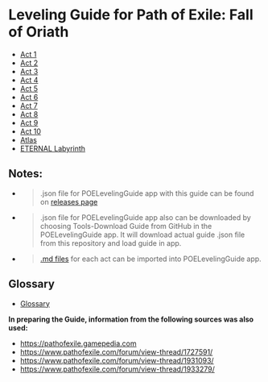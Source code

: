 # Leveling Guide for Path of Exile: Fall of Oriath

- [Act 1](src/Act_1.md)
- [Act 2](src/Act_2.md)
- [Act 3](src/Act_3.md)
- [Act 4](src/Act_4.md)
- [Act 5](src/Act_5.md)
- [Act 6](src/Act_6.md)
- [Act 7](src/Act_7.md)
- [Act 8](src/Act_8.md)
- [Act 9](src/Act_9.md)
- [Act 10](src/Act_10.md)
- [Atlas](src/Atlas.md)
- [ETERNAL Labyrinth](src/Eternal_Labyrinth.md)

## Notes:

- >.json file for POELevelingGuide app with this guide can be found on [releases page](https://github.com/Doberm4n/POELevelingGuide/releases/latest) 
- >.json file for POELevelingGuide app also can be downloaded by choosing Tools-Download Guide from GitHub in the POELevelingGuide app. It will download actual guide .json file from this repository and load guide in app.  
- >[.md files](src) for each act can be imported into POELevelingGuide app. 

## Glossary
- [Glossary](OptionalGuideText/Glossary.md)

**In preparing the Guide, information from the following sources was also used:**
- https://pathofexile.gamepedia.com  
- https://www.pathofexile.com/forum/view-thread/1727591/  
- https://www.pathofexile.com/forum/view-thread/1931093/  
- https://www.pathofexile.com/forum/view-thread/1933279/


